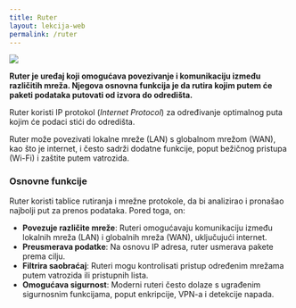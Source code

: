 ```yaml
---
title: Ruter
layout: lekcija-web
permalink: /ruter
---
```


![](https://upload.wikimedia.org/wikipedia/commons/thumb/b/bb/SpeedStream_6520_Derri%C3%A8re.JPG/640px-SpeedStream_6520_Derri%C3%A8re.JPG)

**Ruter je uređaj koji omogućava povezivanje i komunikaciju između različitih mreža. Njegova osnovna funkcija je da rutira kojim putem će paketi podataka putovati od izvora do odredišta.**

Ruter koristi IP protokol (*Internet Protocol*) za određivanje optimalnog puta kojim će podaci stići do odredišta.  

Ruter može povezivati lokalne mreže (LAN) s globalnom mrežom (WAN), kao što je internet, i često sadrži dodatne funkcije, poput bežičnog pristupa (Wi-Fi) i zaštite putem vatrozida. 


### Osnovne funkcije

Ruter koristi tablice rutiranja i mrežne protokole, da bi analizirao i pronašao najbolji put za prenos podataka. Pored toga, on:

- **Povezuje različite mreže**: Ruteri omogućavaju komunikaciju između lokalnih mreža (LAN) i globalnih mreža (WAN), uključujući internet.
- **Preusmerava podatke**: Na osnovu IP adresa, ruter usmerava pakete prema cilju.
- **Filtrira saobraćaj**: Ruteri mogu kontrolisati pristup određenim mrežama putem vatrozida ili pristupnih lista.
- **Omogućava sigurnost**: Moderni ruteri često dolaze s ugrađenim sigurnosnim funkcijama, poput enkripcije, VPN-a i detekcije napada.
